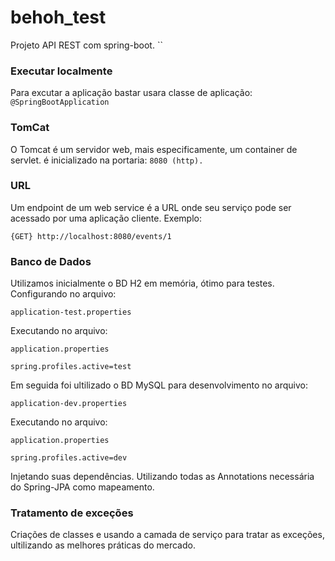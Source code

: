 # behoh_test

Projeto API REST com spring-boot.
``
### Executar localmente
Para excutar a aplicação bastar usara classe de aplicação:
`@SpringBootApplication`

### TomCat
O Tomcat é um servidor web, mais especificamente, um container de servlet. é inicializado na portaria: `8080 (http).`

### URL
Um endpoint de um web service é a URL onde seu serviço pode ser acessado por uma aplicação cliente. Exemplo:

`{GET} http://localhost:8080/events/1`

### Banco de Dados
Utilizamos inicialmente o BD H2 em memória, ótimo para testes. Configurando no arquivo:

`application-test.properties`

Executando no arquivo:

`application.properties`

`spring.profiles.active=test`

Em seguida foi ultilizado o BD MySQL para desenvolvimento no arquivo:

`application-dev.properties`

Executando no arquivo:

`application.properties`

`spring.profiles.active=dev`

Injetando suas dependências. Utilizando todas as  Annotations necessária do Spring-JPA como mapeamento.

### Tratamento de exceções
Criações de classes e usando a camada de serviço para tratar as exceções, ultilizando as melhores práticas do mercado.


